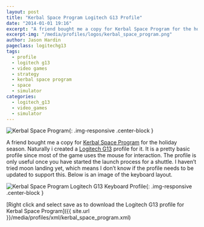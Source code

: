 ```yaml
---
layout: post
title: "Kerbal Space Program Logitech G13 Profile"
date: "2014-01-01 19:16"
excerpt: "A friend bought me a copy for Kerbal Space Program for the holiday season. Naturally i created a Logitech G13 profile for it."
excerpt-img: "/media/profiles/logos/kerbal_space_program.png"
author: Jason Hardin
pageclass: logitechg13
tags:
  - profile
  - logitech g13
  - video games
  - strategy
  - kerbal space program
  - space
  - simulator
categories:
  - logitech_g13
  - video_games
  - simulator
---
```

![Kerbal Space Program]({{site.url}}/media/profiles/logos/kerbal_space_program.png){: .img-responsive  .center-block }

A friend bought me a copy for [Kerbal Space Program](https://kerbalspaceprogram.com/) for the holiday season. Naturally i created a [Logitech G13](http://gaming.logitech.com/en-us/product/g13-advanced-gameboard) profile for it. It is a pretty basic profile since most of the game uses the mouse for interaction. The profile is only useful once you have started the launch process for a shuttle. I haven’t tried moon landing yet, which means I don’t know if the profile needs to be updated to support this. Below is an image of the keyboard layout.

![Kerbal Space Program Logitech G13 Keyboard Profile]({{site.url}}/media/profiles/layouts/kerbal_space_program_keyboard_layout.png){: .img-responsive  .center-block }

[Right click and select save as to download the Logitech G13 profile for Kerbal Space Program]({{ site.url }}/media/profiles/xml/kerbal_space_program.xml)
